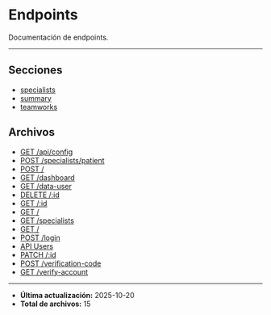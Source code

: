 # Endpoints

Documentación de endpoints.

---

## Secciones

- [specialists](./specialists/00_README.md)
- [summary](./summary/00_README.md)
- [teamworks](./teamworks/00_README.md)

## Archivos

- [GET /api/config](./api-config.md)
- [POST /specialists/patient](./create-patient.md)
- [POST /](./create.md)
- [GET /dashboard](./dashboard.md)
- [GET /data-user](./data-user.md)
- [DELETE /:id](./delete.md)
- [GET /:id](./get-by-id.md)
- [GET /](./healthcheck.md)
- [GET /specialists](./list-specialists.md)
- [GET /](./list.md)
- [POST /login](./login.md)
- [API Users](./README.md)
- [PATCH /:id](./update.md)
- [POST /verification-code](./verification-code.md)
- [GET /verify-account](./verify-account.md)

---

- **Última actualización:** 2025-10-20  
- **Total de archivos:** 15
